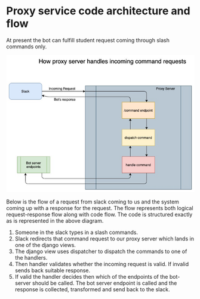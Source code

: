 # Proxy service code architecture and flow


At present the bot can fulfill student request coming through slash commands only.

![Request Flow](/backend-service/bot_proxy_server/docs/images/proxy-server-request-handling.jpg)

Below is the flow of a request from slack coming to us and the system coming up with a response for the
request. The flow represents both logical request-response flow along with code flow. The code is 
structured exactly as is represented in the above diagram.

1. Someone in the slack types in a slash commands.
2. Slack redirects that command request to our proxy server which lands in one of the django views.
3. The django view uses dispatcher to dispatch the commands to one of the handlers.
4. Then handler validates whether the incoming request is valid. If invalid sends back suitable response.
5. If valid the handler decides then which of the endpoints of the bot-server should be called. The bot server
endpoint is called and the response is collected, transformed and send back to the slack.
